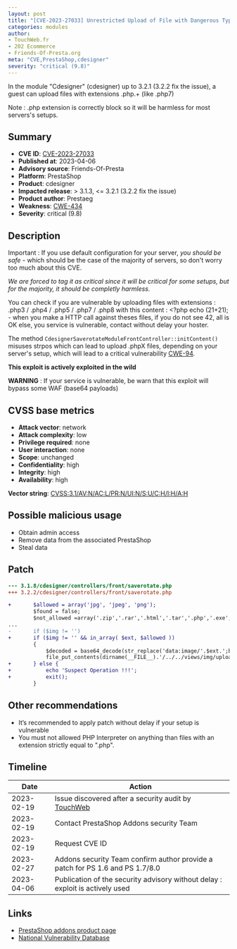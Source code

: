 ```yaml
---
layout: post
title: "[CVE-2023-27033] Unrestricted Upload of File with Dangerous Type in Cdesigner module for PrestaShop"
categories: modules
author:
- TouchWeb.fr
- 202 Ecommerce
- Friends-Of-Presta.org
meta: "CVE,PrestaShop,cdesigner"
severity: "critical (9.8)"
---
```


In the module "Cdesigner" (cdesigner) up to 3.2.1 (3.2.2 fix the issue), a guest can upload files with extensions \.php.+ (like .php7)

Note : .php extension is correctly block so it will be harmless for most servers's setups.

## Summary

* **CVE ID**: [CVE-2023-27033](https://cve.mitre.org/cgi-bin/cvename.cgi?name=CVE-2023-27033)
* **Published at**: 2023-04-06
* **Advisory source**: Friends-Of-Presta
* **Platform**: PrestaShop
* **Product**: cdesigner
* **Impacted release**: > 3.1.3, <= 3.2.1 (3.2.2 fix the issue)
* **Product author**: Prestaeg
* **Weakness**: [CWE-434](https://cwe.mitre.org/data/definitions/434.html)
* **Severity**: critical (9.8)

## Description

Important : If you use default configuration for your server, *you should be safe* - which should be the case of the majority of servers, so don't worry too much about this CVE. 

*We are forced to tag it as critical since it will be critical for some setups, but for the majority, it should be completly harmless.*

You can check if you are vulnerable by uploading files with extensions : .php3 / .php4 / .php5 / .php7 / .php8 with this content : <?php echo (21+21); - when you make a HTTP call against theses files, if you do not see 42, all is OK else, you service is vulnerable, contact without delay your hoster.

The method `CdesignerSaverotateModuleFrontController::initContent()` misuses strpos which can lead to upload .phpX files, depending on your server's setup, which will lead to a critical vulnerability [CWE-94](https://cwe.mitre.org/data/definitions/94.html).

**This exploit is actively exploited in the wild**

**WARNING** : If your service is vulnerable, be warn that this exploit will bypass some WAF (base64 payloads)


## CVSS base metrics

* **Attack vector**: network
* **Attack complexity**: low
* **Privilege required**: none
* **User interaction**: none
* **Scope**: unchanged
* **Confidentiality**: high
* **Integrity**: high
* **Availability**: high

**Vector string**: [CVSS:3.1/AV:N/AC:L/PR:N/UI:N/S:U/C:H/I:H/A:H](https://nvd.nist.gov/vuln-metrics/cvss/v3-calculator?vector=AV:N/AC:L/PR:N/UI:N/S:U/C:H/I:H/A:H)

## Possible malicious usage

* Obtain admin access
* Remove data from the associated PrestaShop
* Steal data

## Patch

```diff
--- 3.1.8/cdesigner/controllers/front/saverotate.php
+++ 3.2.2/cdesigner/controllers/front/saverotate.php

+		$allowed = array('jpg', 'jpeg', 'png');
 		$found = false;
 		$not_allowed =array('.zip','.rar','.html','.tar','.php','.exe','.js','.py','.jsp','.asp','.txt', '.pht','.phtml', '.shtml', '.asa', '.cer', '.asax', '.swf', '.xap');
...
-		if ($img != '')
+		if ($img != '' && in_array( $ext, $allowed ))
 		{
 			$decoded = base64_decode(str_replace('data:image/'.$ext.';base64,', '', $img));
 			file_put_contents(dirname(__FILE__).'/../../views/img/upload/_'.$dates.'.'.$ext, $decoded);
+		} else {
+			echo 'Suspect Operation !!!';
+			exit();
 		}
```

## Other recommendations

* It’s recommended to apply patch without delay if your setup is vulnerable
* You must not allowed PHP Interpreter on anything than files with an extension strictly equal to ".php".

## Timeline

| Date | Action |
|--|--|
| 2023-02-19 | Issue discovered after a security audit by [TouchWeb](https://www.touchweb.fr) |
| 2023-02-19 | Contact PrestaShop Addons security Team |
| 2023-02-19 | Request CVE ID |
| 2023-02-27 | Addons security Team confirm author provide a patch for PS 1.6 and PS 1.7/8.0 |
| 2023-04-06 | Publication of the security advisory without delay : exploit is actively used |

## Links

* [PrestaShop addons product page](https://addons.prestashop.com/fr/declinaisons-personnalisation/22677-personnalisation-de-produit-product-customize.html)
* [National Vulnerability Database](https://nvd.nist.gov/vuln/detail/CVE-2023-27033)

